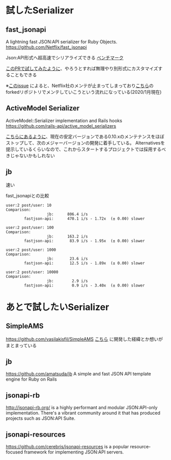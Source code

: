 # 試したSerializer

## fast_jsonapi
A lightning fast JSON:API serializer for Ruby Objects.
https://github.com/Netflix/fast_jsonapi

Json:API形式へ超高速でシリアライズできる
[ベンチマーク](https://github.com/fast-jsonapi/fast_jsonapi#benchmark-times-for-250-records)

[このPRで試してみたように](https://github.com/shibadog39/serializer-play-ground/pull/2)、やろうとすれば無理やり別形式にカスタマイズすることもできる



※[このissue](https://github.com/Netflix/fast_jsonapi/issues/433) によると、Netflix社のメンテが止まってしまっており[こちら](https://github.com/fast-jsonapi/fast_jsonapi)のforkedリポジトリでメンテしていこうという流れになっている(2020/1月現在)


## ActiveModel Serializer
ActiveModel::Serializer implementation and Rails hooks
https://github.com/rails-api/active_model_serializers

[こちらにあるように](https://github.com/rails-api/active_model_serializers#whats-happening-to-ams)、現在の安定バージョンである0.10.xのメンテナンスをほぼストップして、次のメジャーバージョンの開発に着手している。
Alternativesを提示しているくらいなので、これからスタートするプロジェクトでは採用するべきじゃないかもしれない

## jb
速い

fast_jsonapiとの比較
```
user:2 post/user: 10
Comparison:
                  jb:      806.4 i/s
        fastjson-api:      470.1 i/s - 1.72x  (± 0.00) slower

user:2 post/user: 100
Comparison:
                  jb:      163.2 i/s
        fastjson-api:       83.9 i/s - 1.95x  (± 0.00) slower

user:2 post/user: 1000
Comparison:
                  jb:       23.6 i/s
        fastjson-api:       12.5 i/s - 1.89x  (± 0.00) slower

user:2 post/user: 10000
Comparison:
                  jb:        2.9 i/s
        fastjson-api:        0.9 i/s - 3.40x  (± 0.00) slower
```


# あとで試したいSerializer
## SimpleAMS
https://github.com/vasilakisfil/SimpleAMS
[こちら](https://vasilakisfil.social/blog/2020/01/20/modern-ruby-serializers/) に開発した経緯とか想いがまとまっている

## jb
https://github.com/amatsuda/jb
A simple and fast JSON API template engine for Ruby on Rails

## jsonapi-rb
http://jsonapi-rb.org/
is a highly performant and modular JSON:API-only implementation. There's a vibrant community around it that has produced projects such as JSON:API Suite.

## jsonapi-resources
https://github.com/cerebris/jsonapi-resources
is a popular resource-focused framework for implementing JSON:API servers.
